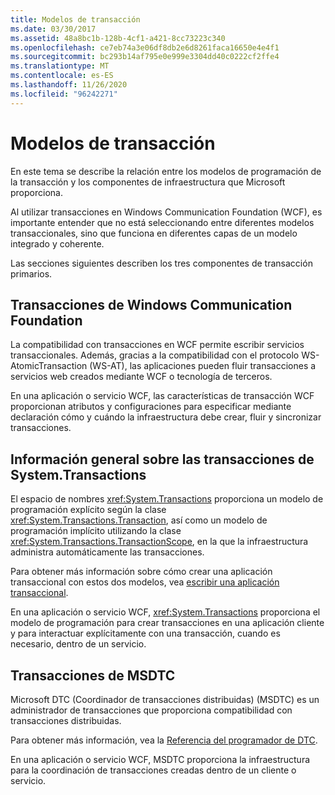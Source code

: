 ```yaml
---
title: Modelos de transacción
ms.date: 03/30/2017
ms.assetid: 48a8bc1b-128b-4cf1-a421-8cc73223c340
ms.openlocfilehash: ce7eb74a3e06df8db2e6d8261faca16650e4e4f1
ms.sourcegitcommit: bc293b14af795e0e999e3304dd40c0222cf2ffe4
ms.translationtype: MT
ms.contentlocale: es-ES
ms.lasthandoff: 11/26/2020
ms.locfileid: "96242271"
---
```

# <a name="transaction-models"></a>Modelos de transacción

En este tema se describe la relación entre los modelos de programación de la transacción y los componentes de infraestructura que Microsoft proporciona.  
  
 Al utilizar transacciones en Windows Communication Foundation (WCF), es importante entender que no está seleccionando entre diferentes modelos transaccionales, sino que funciona en diferentes capas de un modelo integrado y coherente.  
  
 Las secciones siguientes describen los tres componentes de transacción primarios.  
  
## <a name="windows-communication-foundation-transactions"></a>Transacciones de Windows Communication Foundation  

 La compatibilidad con transacciones en WCF permite escribir servicios transaccionales. Además, gracias a la compatibilidad con el protocolo WS-AtomicTransaction (WS-AT), las aplicaciones pueden fluir transacciones a servicios web creados mediante WCF o tecnología de terceros.  
  
 En una aplicación o servicio WCF, las características de transacción WCF proporcionan atributos y configuraciones para especificar mediante declaración cómo y cuándo la infraestructura debe crear, fluir y sincronizar transacciones.  
  
## <a name="systemtransactions-transactions"></a>Información general sobre las transacciones de System.Transactions  

 El espacio de nombres <xref:System.Transactions> proporciona un modelo de programación explícito según la clase <xref:System.Transactions.Transaction>, así como un modelo de programación implícito utilizando la clase <xref:System.Transactions.TransactionScope>, en la que la infraestructura administra automáticamente las transacciones.  
  
 Para obtener más información sobre cómo crear una aplicación transaccional con estos dos modelos, vea [escribir una aplicación transaccional](https://go.microsoft.com/fwlink/?LinkId=94947).  
  
 En una aplicación o servicio WCF, <xref:System.Transactions> proporciona el modelo de programación para crear transacciones en una aplicación cliente y para interactuar explícitamente con una transacción, cuando es necesario, dentro de un servicio.  
  
## <a name="msdtc-transactions"></a>Transacciones de MSDTC  

 Microsoft DTC (Coordinador de transacciones distribuidas) (MSDTC) es un administrador de transacciones que proporciona compatibilidad con transacciones distribuidas.  
  
 Para obtener más información, vea la [Referencia del programador de DTC](/previous-versions/windows/desktop/ms686108(v=vs.85)).  
  
 En una aplicación o servicio WCF, MSDTC proporciona la infraestructura para la coordinación de transacciones creadas dentro de un cliente o servicio.
